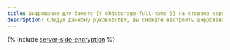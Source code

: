 ```yaml
---
title: Шифрование для бакета {{ objstorage-full-name }} на стороне сервера с помощью {{ kms-full-name }}
description: Следуя данному руководству, вы сможете настроить шифрование для бакета {{ objstorage-full-name }} на стороне сервера с помощью {{ kms-full-name }}.
---
```


{% include [server-side-encryption](../../_tutorials/security/server-side-encryption.md) %}